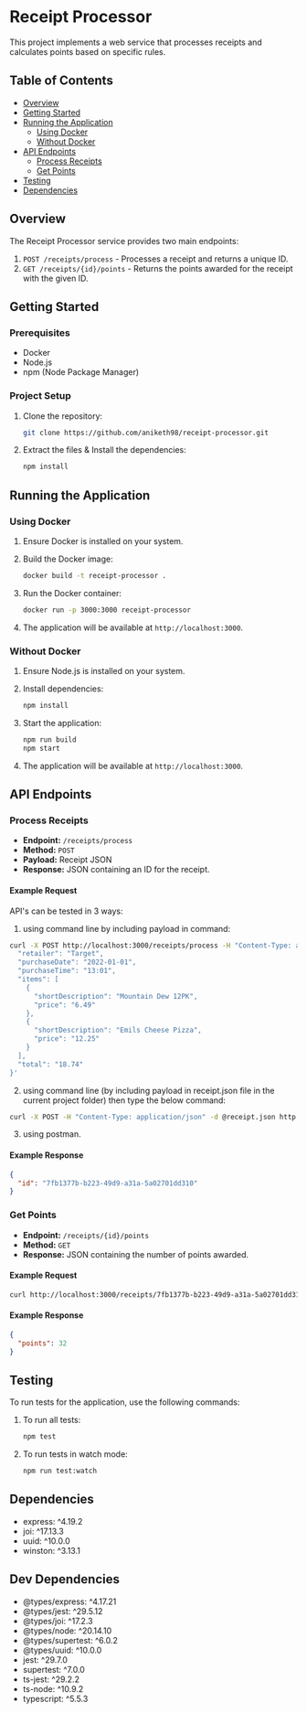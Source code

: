 # Receipt Processor

This project implements a web service that processes receipts and calculates points based on specific rules.

## Table of Contents

- [Overview](#overview)
- [Getting Started](#getting-started)
- [Running the Application](#running-the-application)
  - [Using Docker](#using-docker)
  - [Without Docker](#without-docker)
- [API Endpoints](#api-endpoints)
  - [Process Receipts](#process-receipts)
  - [Get Points](#get-points)
- [Testing](#testing)
- [Dependencies](#dependencies)

## Overview

The Receipt Processor service provides two main endpoints:
1. `POST /receipts/process` - Processes a receipt and returns a unique ID.
2. `GET /receipts/{id}/points` - Returns the points awarded for the receipt with the given ID.

## Getting Started

### Prerequisites

- Docker
- Node.js
- npm (Node Package Manager)

### Project Setup

1. Clone the repository:

   ```bash
   git clone https://github.com/aniketh98/receipt-processor.git
   ```

2. Extract the files & Install the dependencies:

   ```bash
   npm install
   ```

## Running the Application

### Using Docker

1. Ensure Docker is installed on your system.
2. Build the Docker image:

   ```bash
   docker build -t receipt-processor .
   ```

3. Run the Docker container:

   ```bash
   docker run -p 3000:3000 receipt-processor
   ```

4. The application will be available at `http://localhost:3000`.

### Without Docker

1. Ensure Node.js is installed on your system.
2. Install dependencies:

   ```bash
   npm install
   ```

3. Start the application:

   ```bash
   npm run build
   npm start
   ```

4. The application will be available at `http://localhost:3000`.

## API Endpoints

### Process Receipts

- **Endpoint:** `/receipts/process`
- **Method:** `POST`
- **Payload:** Receipt JSON
- **Response:** JSON containing an ID for the receipt.

#### Example Request

API's can be tested in 3 ways:
1. using command line by including payload in command:

```bash
curl -X POST http://localhost:3000/receipts/process -H "Content-Type: application/json" -d '{
  "retailer": "Target",
  "purchaseDate": "2022-01-01",
  "purchaseTime": "13:01",
  "items": [
    {
      "shortDescription": "Mountain Dew 12PK",
      "price": "6.49"
    },
    {
      "shortDescription": "Emils Cheese Pizza",
      "price": "12.25"
    }
  ],
  "total": "18.74"
}'
```

2. using command line (by including payload in receipt.json file in the current project folder) then type the below command:

```bash
curl -X POST -H "Content-Type: application/json" -d @receipt.json http://localhost:3000/receipts/process
```
3. using postman.

#### Example Response

```json
{
  "id": "7fb1377b-b223-49d9-a31a-5a02701dd310"
}
```

### Get Points

- **Endpoint:** `/receipts/{id}/points`
- **Method:** `GET`
- **Response:** JSON containing the number of points awarded.

#### Example Request

```bash
curl http://localhost:3000/receipts/7fb1377b-b223-49d9-a31a-5a02701dd310/points
```

#### Example Response

```json
{
  "points": 32
}
```

## Testing

To run tests for the application, use the following commands:

1. To run all tests:

   ```bash
   npm test
   ```

2. To run tests in watch mode:

   ```bash
   npm run test:watch
   ```

## Dependencies

- express: ^4.19.2
- joi: ^17.13.3
- uuid: ^10.0.0
- winston: ^3.13.1

## Dev Dependencies

- @types/express: ^4.17.21
- @types/jest: ^29.5.12
- @types/joi: ^17.2.3
- @types/node: ^20.14.10
- @types/supertest: ^6.0.2
- @types/uuid: ^10.0.0
- jest: ^29.7.0
- supertest: ^7.0.0
- ts-jest: ^29.2.2
- ts-node: ^10.9.2
- typescript: ^5.5.3
